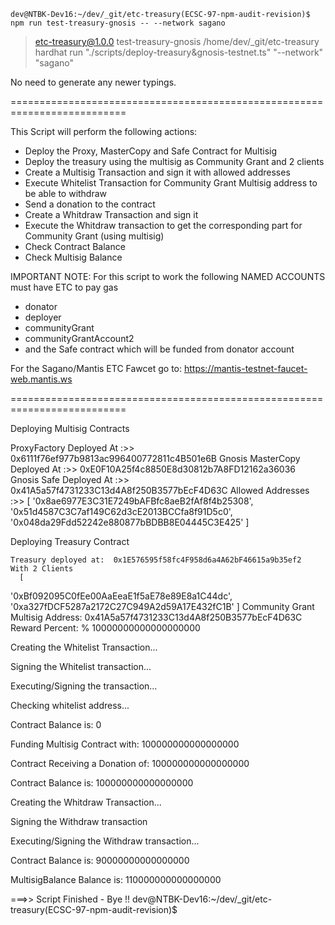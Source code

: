 `dev@NTBK-Dev16:~/dev/_git/etc-treasury(ECSC-97-npm-audit-revision)$` 
`npm run test-treasury-gnosis -- --network sagano`

> etc-treasury@1.0.0 test-treasury-gnosis /home/dev/_git/etc-treasury
> hardhat run "./scripts/deploy-treasury&gnosis-testnet.ts" "--network" "sagano"

No need to generate any newer typings.


==========================================================================

This Script will perform the following actions:

- Deploy the Proxy, MasterCopy and Safe Contract for Multisig
- Deploy the treasury using the multisig as Community Grant and 2 clients
- Create a Multisig Transaction and sign it with allowed addresses
- Execute Whitelist Transaction for Community Grant Multisig address to be able to withdraw
- Send a donation to the contract
- Create a Whitdraw Transaction and sign it
- Execute the Whitdraw transaction to get the corresponding part for Community Grant (using multisig)
- Check Contract Balance
- Check Multisig Balance


IMPORTANT NOTE: For this script to work the following NAMED ACCOUNTS must have ETC to pay gas

- donator
- deployer
- communityGrant
- communityGrantAccount2
- and the Safe contract which will be funded from donator account

For the Sagano/Mantis ETC Fawcet go to:
https://mantis-testnet-faucet-web.mantis.ws

==========================================================================


Deploying Multisig Contracts

ProxyFactory Deployed At      :>>  0x6111f76ef977b9813ac996400772811c4B501e6B
Gnosis MasterCopy Deployed At :>>  0xE0F10A25f4c8850E8d30812b7A8FD12162a36036
Gnosis Safe Deployed At       :>>  0x41A5a57f4731233C13d4A8f250B3577bEcF4D63C
Allowed Addresses :>>  [
  '0x8ae6977E3C31E7249bAFBfc8aeB2fAf8f4b25308',
  '0x51d4587C3C7af149C62d3cE2013BCCfa8f91D5c0',
  '0x048da29Fdd52242e880877bBDBB8E04445C3E425'
] 


Deploying Treasury Contract

    Treasury deployed at:  0x1E576595f58fc4F958d6a4A62bF46615a9b35ef2
    With 2 Clients
      [
  '0xBf092095C0fEe00AaEeaE1f5aE78e89E8a1C44dc',
  '0xa327fDCF5287a2172C27C949A2d59A17E432fC1B'
]
     Community Grant Multisig Address:  0x41A5a57f4731233C13d4A8f250B3577bEcF4D63C
     Reward Percent: % 10000000000000000000


Creating the Whitelist Transaction...

Signing the Whitelist transaction...

Executing/Signing the transaction...

Checking whitelist address...

Contract Balance is:               0

Funding Multisig Contract with:    100000000000000000

Contract Receiving a Donation of:  100000000000000000

Contract Balance is:               100000000000000000

Creating the Whitdraw Transaction...

Signing the Withdraw transaction

Executing/Signing the Withdraw transaction...

Contract Balance is:               90000000000000000

MultisigBalance Balance is:        110000000000000000

 ===>> Script Finished - Bye !!
dev@NTBK-Dev16:~/dev/_git/etc-treasury(ECSC-97-npm-audit-revision)$ 



